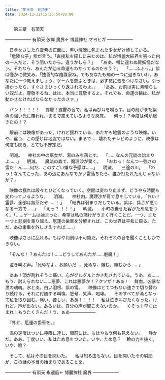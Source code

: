 ```yaml
---
title: "第三章　有頂天"
date: 2024-12-21T15:26:50+09:00
---
```

　　第三章　有頂天




—————―
有頂天
彼岸
魔界←
博麗神社
マヨヒガ
——————



　日傘をさした八雲紫の正面に、黒い魂魄に包まれた少女が対峙している。
　「危険な子」紫が言う。「直接私を探しに来たのは、私が博麗大結界を張った内の一人だと、そう聞いたから。違うかしら？」
　「ああ、噂に違わぬ賢妖怪だなァ。それなら、あんたが辿る命運もわかってるのだろう？」
　「……ふふっ。」紫は僅かに微笑み、「独善的な陰謀家ね。でもあなたも駒の一つに過ぎないわ。あなたに一つ教えましょう、ゲームを遊ぶときは、必ず罠に気をつけなさい。引っ掛かったら、すぐさまひっくり返されるわよ。」
　「ああ、お前は実に素晴らしい奴だよ。尊敬するね、はは、本当に尊敬するよ。それでも、命運の輪は、私が動かさなければならなかったのさァ。」


　パン！！！！！
　霹靂！霹靂の音で、私は再び耳を鳴らす。目の前がまた紫色の強い光に覆われ、まるで震えているような感覚。
　何っ！？今度は何が起きたの！？


　眼前には映像があった。けれど揺れている、あたかも地震のような映像。いや、違う、この感じは地震ではない。まるで……壊れたテレビのように、映像は何度も閃き、とても不安定だ。


　明滅。
　神社の中の巫女が、湯のみを落とす。
　「……なんの冗談の始まりよ……」
　明滅。
　魔法の森で、魔理沙が驚く。
　「おわっ！なんつー強さの雷だ！ん……何だ、このすごい嫌な予感は……」
　明滅。
　三途の川。
　「わっ！なんてこった、あの辺にあんなでかい雷落ちたら、誰か打たれたんじゃないか？」


　映像の揺れは段々とひどくなっていく。空間は変わり止まず、どうやら時間も変わっているような。
　明滅。
　神社内。魔理沙が肩で息をしている。「おい！霊夢、全部は無茶だぞ……！」
　「結界は弱まりだしている。紫は、具合が悪くなる一方で……」
　「えっ？ ！！！」
　明滅。
　小町の乗せた客がため息をつく。「……ゲームは始まった。希望は私の賭けがうまく行くことだ。一つ、また一つと悲劇を乗り越え、厄運の歯車を分解すれば、この世界は平和に戻る。ただ、あの歯車を外しさえすれば……」


　映像はさらに乱れる。もはや判別は不可能だ。それぞれの音を聞くことしかできない。

　「そんな！？あんたは！……どうしてあんたが……魅魔！」


　泣き叫ぶ声。「死ぬなよ、お願いだ……死ぬな、頼む、頼むから……」



　ああ！頭が割れそうに痛い、心がグルグルとかき乱されている。うあ、あ……もう、耐えられない……悪夢、これは悪夢か！？クソが！あぁ！
　鮮血。凶暴な黒の魂魄。氷と炎。白い羽根、紫の雷。
　映像はとてつもない速さで切り替わり続ける。それに付随する叫喚、怒号、笑声、咆哮。
　そのすべてが渦となって私を取り囲む。痛い、苦しい、ああ！！！！
　私は泣き叫びたくなった。けれど、声が出ない。あるいは、自分の声が聞こえないのか。
　くそっ！早く止まれ！もうたくさんだ！う、ぁあ――――――


　『外せ、厄運の歯車を。』


　渦の速度はついに極限に達し、眼前には、もはやもう何も見えない。
　静かだ。ああ、丁度いい、私はため息をついた。いや、ため息？
　瞼の力を抜く。いや、瞼？


　そして、私はその目を開いた。
　私は知る由もない。目を開いたその瞬間が、この話の本当の始まりであることを。





—————―
有頂天
永遠庭←
博麗神社
魔界
——————
